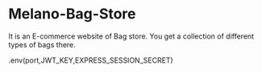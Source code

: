 # Melano-Bag-Store

It is an E-commerce website of Bag store. You get a collection of different types of bags there. 


.env(port,JWT_KEY,EXPRESS_SESSION_SECRET)
